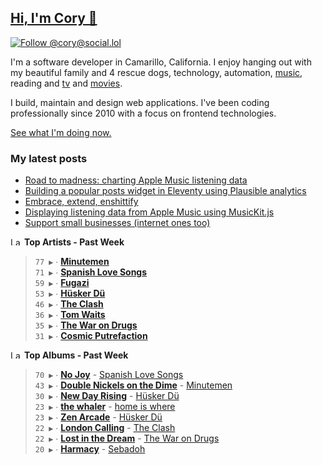 ## [Hi, I'm Cory 👋](https://coryd.dev)

[![Follow @cory@social.lol](https://img.shields.io/mastodon/follow/109606224363698309?domain=https%3A%2F%2Fsocial.lol&style=for-the-badge&logo=Mastodon&logoColor=white&labelColor=6364FF)](https://social.lol/@cory)

I'm a software developer in Camarillo, California. I enjoy hanging out with my beautiful family and 4 rescue dogs, technology, automation, <a href="https://www.last.fm/user/cdrn_" target="_blank" rel="noopener noreferrer">music</a>, reading and <a href="https://trakt.tv/users/cdransf" target="_blank" rel="noopener noreferrer">tv</a> and <a href="https://letterboxd.com/cdme" target="_blank" rel="noopener noreferrer">movies</a>.

I build, maintain and design web applications. I've been coding professionally since 2010 with a focus on frontend technologies.

[See what I'm doing now.](https://coryd.dev/now)

### My latest posts
<!-- BLOGPOSTS:START -->
- [Road to madness: charting Apple Music listening data](
      https://coryd.dev/posts/2023/road-to-madness-apple-music-charts/
    )
- [Building a popular posts widget in Eleventy using Plausible analytics](
      https://coryd.dev/posts/2023/popular-posts-widget-using-eleventy-plausible/
    )
- [Embrace, extend, enshittify](
      https://coryd.dev/posts/2023/embrace-extend-enshittify/
    )
- [Displaying listening data from Apple Music using MusicKit.js](
      https://coryd.dev/posts/2023/displaying-listening-data-from-apple-music-using-musickit/
    )
- [Support small businesses (internet ones too)](
      https://coryd.dev/posts/2023/support-small-businesses-internet-ones-too/
    )
<!-- BLOGPOSTS:END -->

<!--START_LASTFM_ARTISTS:{"period": "7day", "rows": 8}-->
<a href="https://last.fm" target="_blank"><img src="https://user-images.githubusercontent.com/17434202/215290617-e793598d-d7c9-428f-9975-156db1ba89cc.svg" alt="Last.fm Logo" width="18" height="13"/></a> **Top Artists - Past Week**

> `77 ▶️` ∙ **[Minutemen](https://www.last.fm/music/Minutemen)**<br/>
> `71 ▶️` ∙ **[Spanish Love Songs](https://www.last.fm/music/Spanish+Love+Songs)**<br/>
> `59 ▶️` ∙ **[Fugazi](https://www.last.fm/music/Fugazi)**<br/>
> `53 ▶️` ∙ **[Hüsker Dü](https://www.last.fm/music/H%C3%BCsker+D%C3%BC)**<br/>
> `46 ▶️` ∙ **[The Clash](https://www.last.fm/music/The+Clash)**<br/>
> `36 ▶️` ∙ **[Tom Waits](https://www.last.fm/music/Tom+Waits)**<br/>
> `35 ▶️` ∙ **[The War on Drugs](https://www.last.fm/music/The+War+on+Drugs)**<br/>
> `31 ▶️` ∙ **[Cosmic Putrefaction](https://www.last.fm/music/Cosmic+Putrefaction)**<br/>
<!--END_LASTFM_ARTISTS-->

<!--START_LASTFM_ALBUMS:{"period": "7day", "rows": 8}-->
<a href="https://last.fm" target="_blank"><img src="https://user-images.githubusercontent.com/17434202/215290617-e793598d-d7c9-428f-9975-156db1ba89cc.svg" alt="Last.fm Logo" width="18" height="13"/></a> **Top Albums - Past Week**

> `70 ▶️` ∙ **[No Joy](https://www.last.fm/music/Spanish+Love+Songs/No+Joy)** - [Spanish Love Songs](https://www.last.fm/music/Spanish+Love+Songs)<br/>
> `43 ▶️` ∙ **[Double Nickels on the Dime](https://www.last.fm/music/Minutemen/Double+Nickels+on+the+Dime)** - [Minutemen](https://www.last.fm/music/Minutemen)<br/>
> `30 ▶️` ∙ **[New Day Rising](https://www.last.fm/music/H%C3%BCsker+D%C3%BC/New+Day+Rising)** - [Hüsker Dü](https://www.last.fm/music/H%C3%BCsker+D%C3%BC)<br/>
> `23 ▶️` ∙ **[the whaler](https://www.last.fm/music/home+is+where/the+whaler)** - [home is where](https://www.last.fm/music/home+is+where)<br/>
> `23 ▶️` ∙ **[Zen Arcade](https://www.last.fm/music/H%C3%BCsker+D%C3%BC/Zen+Arcade)** - [Hüsker Dü](https://www.last.fm/music/H%C3%BCsker+D%C3%BC)<br/>
> `22 ▶️` ∙ **[London Calling](https://www.last.fm/music/The+Clash/London+Calling)** - [The Clash](https://www.last.fm/music/The+Clash)<br/>
> `22 ▶️` ∙ **[Lost in the Dream](https://www.last.fm/music/The+War+on+Drugs/Lost+in+the+Dream)** - [The War on Drugs](https://www.last.fm/music/The+War+on+Drugs)<br/>
> `20 ▶️` ∙ **[Harmacy](https://www.last.fm/music/Sebadoh/Harmacy)** - [Sebadoh](https://www.last.fm/music/Sebadoh)<br/>
<!--END_LASTFM_ALBUMS-->
